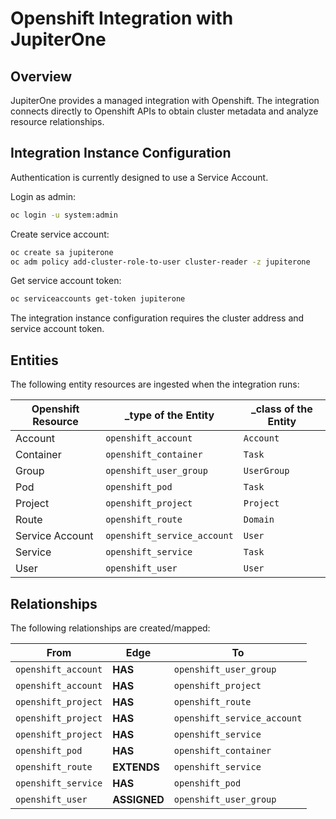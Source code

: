 # Openshift Integration with JupiterOne

## Overview

JupiterOne provides a managed integration with Openshift. The integration connects directly to Openshift APIs to obtain cluster metadata and analyze resource relationships.

## Integration Instance Configuration

Authentication is currently designed to use a Service Account.

Login as admin:

```bash
oc login -u system:admin
```

Create service account:

```bash
oc create sa jupiterone
oc adm policy add-cluster-role-to-user cluster-reader -z jupiterone
```

Get service account token:

```bash
oc serviceaccounts get-token jupiterone
```

The integration instance configuration requires the cluster address and service
account token.

## Entities

The following entity resources are ingested when the integration runs:

| Openshift Resource | \_type of the Entity        | \_class of the Entity |
| ------------------ | --------------------------- | --------------------- |
| Account            | `openshift_account`         | `Account`             |
| Container          | `openshift_container`       | `Task`                |
| Group              | `openshift_user_group`      | `UserGroup`           |
| Pod                | `openshift_pod`             | `Task`                |
| Project            | `openshift_project`         | `Project`             |
| Route              | `openshift_route`           | `Domain`              |
| Service Account    | `openshift_service_account` | `User`                |
| Service            | `openshift_service`         | `Task`                |
| User               | `openshift_user`            | `User`                |

## Relationships

The following relationships are created/mapped:

| From                | Edge         | To                          |
| ------------------- | ------------ | --------------------------- |
| `openshift_account` | **HAS**      | `openshift_user_group`      |
| `openshift_account` | **HAS**      | `openshift_project`         |
| `openshift_project` | **HAS**      | `openshift_route`           |
| `openshift_project` | **HAS**      | `openshift_service_account` |
| `openshift_project` | **HAS**      | `openshift_service`         |
| `openshift_pod`     | **HAS**      | `openshift_container`       |
| `openshift_route`   | **EXTENDS**  | `openshift_service`         |
| `openshift_service` | **HAS**      | `openshift_pod`             |
| `openshift_user`    | **ASSIGNED** | `openshift_user_group`      |
